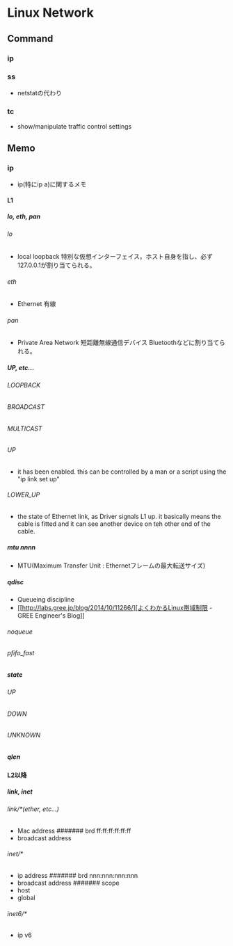 # Linux Network
## Command
### ip
### ss
- netstatの代わり
### tc
- show/manipulate traffic control settings
## Memo
### ip
- ip(特にip a)に関するメモ
#### L1
##### lo, eth, pan
###### lo
- local loopback
  特別な仮想インターフェイス。ホスト自身を指し、必ず127.0.0.1が割り当てられる。
###### eth
- Ethernet
  有線
###### pan
- Private Area Network 短距離無線通信デバイス
  Bluetoothなどに割り当てられる。
  
##### UP, etc...
###### LOOPBACK
###### BROADCAST
###### MULTICAST
###### UP
- it has been enabled.
  this can be controlled by a man or a script using the "ip link set <device> up" 
###### LOWER_UP
- the state of Ethernet link, as Driver signals L1 up.
  it basically means the cable is fitted and it can see another device on teh other end of the cable.
##### mtu nnnn
- MTU(Maximum Transfer Unit : Ethernetフレームの最大転送サイズ)
##### qdisc
- Queueing discipline
- [[http://labs.gree.jp/blog/2014/10/11266/][よくわかるLinux帯域制限 - GREE Engineer's Blog]]
###### noqueue
###### pfifo_fast
##### state
###### UP
###### DOWN
###### UNKNOWN
##### qlen
#### L2以降
##### link, inet
###### link/*(ether, etc...)
- Mac address
####### brd ff:ff:ff:ff:ff:ff
- broadcast address
###### inet/*
- ip address
####### brd nnn:nnn:nnn:nnn
- broadcast address
####### scope
- host
- global
  
###### inet6/*
- ip v6
